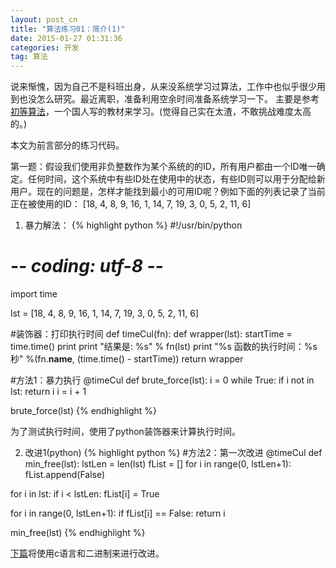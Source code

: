 ```yaml
---
layout: post_cn
title: "算法练习01：简介(1)"
date: 2015-01-27 01:31:36
categories: 开发
tag: 算法
---
```


说来惭愧，因为自己不是科班出身，从来没系统学习过算法，工作中也似乎很少用到也没怎么研究。最近离职，准备利用空余时间准备系统学习一下。
主要是参考[初等算法](https://sites.google.com/site/algoxy/home/zh-cn)，一个国人写的教材来学习。(觉得自己实在太渣，不敢挑战难度太高的。)

本文为前言部分的练习代码。

第一题：假设我们使用非负整数作为某个系统的的ID，所有用户都由一个ID唯一确定。任何时间，这个系统中有些ID处在使用中的状态，有些ID则可以用于分配给新用户。现在的问题是，怎样才能找到最小的可用ID呢？例如下面的列表记录了当前正在被使用的ID：
[18, 4, 8, 9, 16, 1, 14, 7, 19, 3, 0, 5, 2, 11, 6]

1. 暴力解法：
  {% highlight python %}
#!/usr/bin/python
# -*- coding: utf-8 -*- 
import time

lst = [18, 4, 8, 9, 16, 1, 14, 7, 19, 3, 0, 5, 2, 11, 6]

#装饰器：打印执行时间
def timeCul(fn):
  def wrapper(lst):
    startTime = time.time()
    print 
    print "结果是: %s" % fn(lst) 
    print "%s 函数的执行时间：%s秒" %(fn.__name__, (time.time() - startTime))
  return wrapper

#方法1：暴力执行
@timeCul
def brute_force(lst):
  i = 0
  while True:
    if i not in lst:
      return i
    i = i + 1

brute_force(lst)
  {% endhighlight %} 

为了测试执行时间，使用了python装饰器来计算执行时间。

2. 改进1(python)
  {% highlight python %}
#方法2：第一次改进
@timeCul
def min_free(lst):
  lstLen = len(lst)
  fList = []
  for i in range(0, lstLen+1):
    fList.append(False)

  for i in lst:
    if i < lstLen:
      fList[i] = True

  for i in range(0, lstLen+1):
    if fList[i] == False:
      return i

min_free(lst)
  {% endhighlight %} 

[下篇](/cn/%E5%BC%80%E5%8F%91/2015/01/27/cn-Algorithms02.html)将使用c语言和二进制来进行改进。
